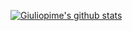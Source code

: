 [![Giuliopime's github stats](https://github-readme-stats.vercel.app/api?username=Giuliopime&show_icons=true&theme=cobalt)](https://github.com/anuraghazra/github-readme-stats)
